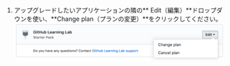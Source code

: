 1. アップグレードしたいアプリケーションの隣の** Edit（編集）**ドロップダウンを使い、**Change plan（プランの変更）**をクリックしてください。 ![個人アカウントの支払い設定中のマーケットプレイスの購入セクションの編集ドロップダウンメニュー](/assets/images/help/marketplace/marketplace-edit-app-billing-settings.png)
